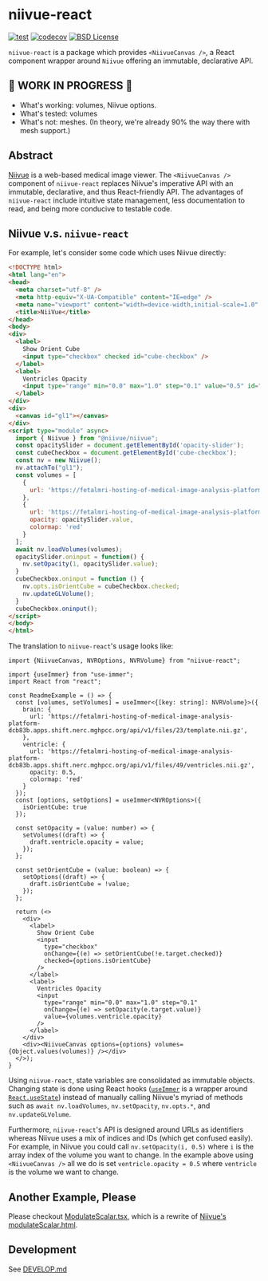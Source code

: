 # niivue-react

[![test](https://github.com/niivue/niivue-react/actions/workflows/test.yml/badge.svg)](https://github.com/niivue/niivue-react/actions/workflows/test.yml)
[![codecov](https://codecov.io/gh/niivue/niivue-react/branch/main/graph/badge.svg)](https://codecov.io/gh/niivue/niivue-react)
[![BSD License](https://img.shields.io/github/license/niivue/niivue-react)](https://github.com/niivue/niivue-react/blob/main/LICENSE)

`niivue-react` is a package which provides `<NiivueCanvas />`, a React component wrapper around `Niivue`
offering an immutable, declarative API.

## :construction: WORK IN PROGRESS :construction:

- What's working: volumes, Niivue options.
- What's tested: volumes
- What's not: meshes. (In theory, we're already 90% the way there with mesh support.)

## Abstract

[Niivue](https://github.com/niivue/niivue) is a web-based medical image viewer. The `<NiivueCanvas />`
component of `niivue-react` replaces Niivue's imperative API with an immutable, declarative, and thus
React-friendly API. The advantages of `niivue-react` include intuitive state management, less documentation
to read, and being more conducive to testable code.

## Niivue v.s. `niivue-react`

For example, let's consider some code which uses Niivue directly:

```html
<!DOCTYPE html>
<html lang="en">
<head>
  <meta charset="utf-8" />
  <meta http-equiv="X-UA-Compatible" content="IE=edge" />
  <meta name="viewport" content="width=device-width,initial-scale=1.0" />
  <title>NiiVue</title>
</head>
<body>
<div>
  <label>
    Show Orient Cube
    <input type="checkbox" checked id="cube-checkbox" />
  </label>
  <label>
    Ventricles Opacity
    <input type="range" min="0.0" max="1.0" step="0.1" value="0.5" id="opacity-slider"/>
  </label>
</div>
<div>
  <canvas id="gl1"></canvas>
</div>
<script type="module" async>
  import { Niivue } from "@niivue/niivue";
  const opacitySlider = document.getElementById('opacity-slider');
  const cubeCheckbox = document.getElementById('cube-checkbox');
  const nv = new Niivue();
  nv.attachTo("gl1");
  const volumes = [
    {
      url: 'https://fetalmri-hosting-of-medical-image-analysis-platform-dcb83b.apps.shift.nerc.mghpcc.org/api/v1/files/23/template.nii.gz',
    },
    {
      url: 'https://fetalmri-hosting-of-medical-image-analysis-platform-dcb83b.apps.shift.nerc.mghpcc.org/api/v1/files/49/ventricles.nii.gz',
      opacity: opacitySlider.value,
      colormap: 'red'
    }
  ];
  await nv.loadVolumes(volumes);
  opacitySlider.oninput = function() {
    nv.setOpacity(1, opacitySlider.value);
  }
  cubeCheckbox.oninput = function () {
    nv.opts.isOrientCube = cubeCheckbox.checked;
    nv.updateGLVolume();
  }
  cubeCheckbox.oninput();
</script>
</body>
</html>
```

The translation to `niivue-react`'s usage looks like:

```tsx
import {NiivueCanvas, NVROptions, NVRVolume} from "niivue-react";

import {useImmer} from "use-immer";
import React from "react";

const ReadmeExample = () => {
  const [volumes, setVolumes] = useImmer<{[key: string]: NVRVolume}>({
    brain: {
      url: 'https://fetalmri-hosting-of-medical-image-analysis-platform-dcb83b.apps.shift.nerc.mghpcc.org/api/v1/files/23/template.nii.gz',
    },
    ventricle: {
      url: 'https://fetalmri-hosting-of-medical-image-analysis-platform-dcb83b.apps.shift.nerc.mghpcc.org/api/v1/files/49/ventricles.nii.gz',
      opacity: 0.5,
      colormap: 'red'
    }
  });
  const [options, setOptions] = useImmer<NVROptions>({
    isOrientCube: true
  });

  const setOpacity = (value: number) => {
    setVolumes((draft) => {
      draft.ventricle.opacity = value;
    });
  };

  const setOrientCube = (value: boolean) => {
    setOptions((draft) => {
      draft.isOrientCube = !value;
    });
  };

  return (<>
    <div>
      <label>
        Show Orient Cube
        <input
          type="checkbox"
          onChange={(e) => setOrientCube(!e.target.checked)}
          checked={options.isOrientCube}
        />
      </label>
      <label>
        Ventricles Opacity
        <input
          type="range" min="0.0" max="1.0" step="0.1"
          onChange={(e) => setOpacity(e.target.value)}
          value={volumes.ventricle.opacity}
        />
      </label>
    </div>
    <div><NiivueCanvas options={options} volumes={Object.values(volumes)} /></div>
  </>);
}
```

Using `niivue-react`, state variables are consolidated as immutable objects.
Changing state is done using React hooks
([`useImmer`](https://immerjs.github.io/immer/example-setstate/) is a wrapper
around [`React.useState`](https://react.dev/learn/adding-interactivity#state-a-components-memory))
instead of manually calling Niivue's myriad of methods such as `await nv.loadVolumes`,
`nv.setOpacity`, `nv.opts.*`, and `nv.updateGLVolume`.

Furthermore, `niivue-react`'s API is designed around URLs as identifiers whereas
Niivue uses a mix of indices and IDs (which get confused easily). For example, in Niivue you could call
`nv.setOpacity(i, 0.5)` where `i` is the array index of the volume you want to change.
In the example above using `<NiivueCanvas />` all we do is set `ventricle.opacity = 0.5`
where `ventricle` is the volume we want to change.

## Another Example, Please

Please checkout [ModulateScalar.tsx](examples/demos/ModulateScalar.tsx), which is a rewrite of
[Niivue's modulateScalar.html](https://github.com/niivue/niivue/blob/main/demos/features/modulateScalar.html).

## Development

See [DEVELOP.md](./DEVELOP.md)
